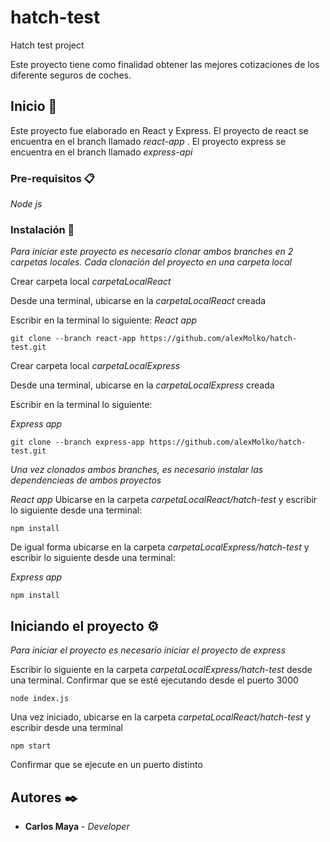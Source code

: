 # hatch-test
Hatch test project

Este proyecto tiene como finalidad obtener las mejores cotizaciones de los diferente seguros de coches. 

## Inicio 🚀

Este proyecto fue elaborado en React y Express. El proyecto de react se encuentra en el branch llamado _react-app_ . 
El proyecto express se encuentra en el branch llamado _express-api_ 

### Pre-requisitos 📋

_Node js_

### Instalación 🔧

_Para iniciar este proyecto es necesario clonar ambos branches en 2 carpetas locales. Cada clonación del proyecto en una carpeta local_

Crear carpeta local _carpetaLocalReact_

Desde una terminal, ubicarse en la _carpetaLocalReact_ creada

Escribir en la terminal lo siguiente: 
_React app_

```
git clone --branch react-app https://github.com/alexMolko/hatch-test.git
```

Crear carpeta local _carpetaLocalExpress_

Desde una terminal, ubicarse en la _carpetaLocalExpress_ creada

Escribir en la terminal lo siguiente: 

_Express app_

```
git clone --branch express-app https://github.com/alexMolko/hatch-test.git
```

_Una vez clonados ambos branches, es necesario instalar las dependencieas de ambos proyectos_

_React app_
Ubicarse en la carpeta _carpetaLocalReact/hatch-test_ y escribir lo siguiente desde una terminal:

```
npm install
```
De igual forma ubicarse en la carpeta _carpetaLocalExpress/hatch-test_ y escribir lo siguiente desde una terminal:

_Express app_

```
npm install
``` 


## Iniciando el proyecto ⚙️

_Para iniciar el proyecto es necesario iniciar el proyecto de express_

Escribir lo siguiente en la carpeta _carpetaLocalExpress/hatch-test_ desde una terminal. Confirmar que se esté ejecutando desde el puerto 3000
```
node index.js
``` 
Una vez iniciado, ubicarse en la carpeta _carpetaLocalReact/hatch-test_  y escribir desde una terminal

```
npm start
``` 
Confirmar que se ejecute en un puerto distinto

## Autores ✒️


* **Carlos Maya** - *Developer* 
